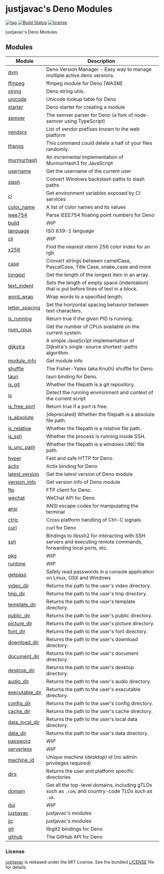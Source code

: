 # justjavac's Deno Modules

[![tag](https://img.shields.io/github/release/justjavac/justjavac)](https://github.com/justjavac/justjavac/releases)
[![Build Status](https://github.com/justjavac/justjavac/workflows/ci/badge.svg?branch=master)](https://github.com/justjavac/justjavac/actions)
[![license](https://img.shields.io/github/license/justjavac/justjavac)](https://github.com/justjavac/justjavac/blob/master/LICENSE)

justjavac's Deno Modules.

## Modules

| Module             | Description                                                                                     |
|--------------------|-------------------------------------------------------------------------------------------------|
| [dvm][]            | Deno Version Manager - Easy way to manage multiple active deno versions.                        |
| [ffmpeg][]         | ffmpeg module for Deno [WASM]                                                                   |
| [string][]         | Deno string utils.                                                                              |
| [unicode][]        | Unicode lookup table for Deno                                                                   |
| [starter][]        | Deno starter for creating a module                                                              |
| [semver][]         | The semver parser for Deno (a fork of node-semver using TypeScript)                             |
| [vendors][]        | List of vendor prefixes known to the web platform                                               |
| [thanos][]         | This command could delete a half of your files randomly.                                        |
| [murmurhash][]     | An incremental implementation of MurmurHash3 for JavaScript                                     |
| [username][]       | Get the username of the current user                                                            |
| [slash][]          | Convert Windows backslash paths to slash paths                                                  |
| [ci][]             | Get environment variables exposed by CI services                                                |
| [color_name][]     | A list of color names and its values                                                            |
| [ieee754][]        | Parse IEEE754 floating point numbers for Deno                                                   |
| [build][]          | _WIP_                                                                                           |
| [language][]       | ISO 639-1 language                                                                              |
| [cli][]            | _WIP_                                                                                           |
| [x256][]           | Find the nearest xterm 256 color index for an rgb                                               |
| [case][]           | Convert strings between camelCase, PascalCase, Title Case, snake_case and more                  |
| [longest][]        | Get the length of the longest item in an array.                                                 |
| [text_indent][]    | Sets the length of empty space (indentation) that is put before lines of text in a block.       |
| [word_wrap][]      | Wrap words to a specified length.                                                               |
| [letter_spacing][] | Set the horizontal spacing behavior between text characters.                                    |
| [is_running][]     | Return true if the given PID is running.                                                        |
| [num_cpus][]       | Get the number of CPUs available on the current system.                                         |
| [dijkstra][]       | A simple JavaScript implementation of Dijkstra's single-source shortest-paths algorithm.        |
| [module_info][]    | Get module info                                                                                 |
| [shuffle][]        | The Fisher-Yates (aka Knuth) shuffle for Deno.                                                  |
| [tauri][]          | tauri binding for Deno.                                                                         |
| [is_git][]         | Whether the filepath is a git repository.                                                       |
| [is][]             | Detect the running environment and context of the current script                                |
| [is_free_port][]   | Return true if a port is free.                                                                  |
| [is_absolute][]    | [deprecated] Whether the filepath is a absolute file path.                                      |
| [is_relative][]    | Whether the filepath is a relative file path.                                                   |
| [is_ssh][]         | Whether the process is running inside SSH.                                                      |
| [is_unc_path][]    | Whether the filepath is a windows UNC file path.                                                |
| [hyper][]          | Fast and safe HTTP for Deno                                                                     |
| [actix][]          | Actix binding for Deno                                                                          |
| [latest_version][] | Get the latest version of Deno module                                                           |
| [version_info][]   | Get version info of Deno module                                                                 |
| [ftp][]            | FTP client for Deno.                                                                            |
| [wechat][]         | WeChat API for Deno.                                                                            |
| [ansi][]           | ANSI escape codes for manipulating the terminal                                                 |
| [ctrlc][]          | Cross platform handling of Ctrl-C signals.                                                      |
| [curl][]           | curl for Deno                                                                                   |
| [ssh][]            | Bindings to libssh2 for interacting with SSH servers and executing remote commands, forwarding local ports, etc. |
| [pkg][]            | _WIP_                                                                                           |
| [runtime][]        | _WIP_                                                                                           |
| [getpass][]        | Safely read passwords in a console application on Linux, OSX and Windows                        |
| [video_dir][]      | Returns the path to the user's video directory.                                                 |
| [tmp_dir][]        | Returns the path to the user's tmp directory.                                                   |
| [template_dir][]   | Returns the path to the user's template directory.                                              |
| [public_dir][]     | Returns the path to the user's public directory.                                                |
| [picture_dir][]    | Returns the path to the user's picture directory.                                               |
| [font_dir][]       | Returns the path to the user's font directory.                                                  |
| [download_dir][]   | Returns the path to the user's download directory.                                              |
| [document_dir][]   | Returns the path to the user's document directory.                                              |
| [desktop_dir][]    | Returns the path to the user's desktop directory.                                               |
| [audio_dir][]      | Returns the path to the user's audio directory.                                                 |
| [executable_dir][] | Returns the path to the user's executable directory.                                            |
| [config_dir][]     | Returns the path to the user's config directory.                                                |
| [cache_dir][]      | Returns the path to the user's cache directory.                                                 |
| [data_local_dir][] | Returns the path to the user's local data directory.                                            |
| [data_dir][]       | Returns the path to the user's data directory.                                                  |
| [password][]       | _WIP_                                                                                           |
| [serverless][]     | _WIP_                                                                                           |
| [machine_id][]     | Unique machine (desktop) id (no admin privileges required)                                      |
| [dirs][]           | Returns the user and platform specific directories                                              |
| [domain][]         | Get all the top-level domains, including gTLDs such as `.com`, and country-code TLDs such as `.uk`. |
| [dui][]            | _WIP_                                                                                           |
| [justjavac][]      | justjavac's modules                                                                             |
| [jjc][]            | justjavac's modules                                                                             |
| [git][]            | libgit2 bindings for Deno                                                                       |
| [github][]         | The GitHub API for Deno                                                                         |

[dvm]: https://deno.land/x/dvm
[ffmpeg]: https://deno.land/x/ffmpeg
[string]: https://deno.land/x/string
[unicode]: https://deno.land/x/unicode
[starter]: https://deno.land/x/starter
[semver]: https://deno.land/x/semver
[vendors]: https://deno.land/x/vendors
[thanos]: https://deno.land/x/thanos
[murmurhash]: https://deno.land/x/murmurhash
[username]: https://deno.land/x/username
[slash]: https://deno.land/x/slash
[ci]: https://deno.land/x/ci
[color_name]: https://deno.land/x/color_name
[ieee754]: https://deno.land/x/ieee754
[build]: https://deno.land/x/build
[language]: https://deno.land/x/language
[cli]: https://deno.land/x/cli
[x256]: https://deno.land/x/x256
[case]: https://deno.land/x/case
[longest]: https://deno.land/x/longest
[text_indent]: https://deno.land/x/text_indent
[word_wrap]: https://deno.land/x/word_wrap
[letter_spacing]: https://deno.land/x/letter_spacing
[is_running]: https://deno.land/x/is_running
[num_cpus]: https://deno.land/x/num_cpus
[dijkstra]: https://deno.land/x/dijkstra
[module_info]: https://deno.land/x/module_info
[shuffle]: https://deno.land/x/shuffle
[tauri]: https://deno.land/x/tauri
[is_git]: https://deno.land/x/is_git
[is]: https://deno.land/x/is
[is_free_port]: https://deno.land/x/is_free_port
[is_absolute]: https://deno.land/x/is_absolute
[is_relative]: https://deno.land/x/is_relative
[is_ssh]: https://deno.land/x/is_ssh
[is_unc_path]: https://deno.land/x/is_unc_path
[hyper]: https://deno.land/x/hyper
[actix]: https://deno.land/x/actix
[latest_version]: https://deno.land/x/latest_version
[version_info]: https://deno.land/x/version_info
[ftp]: https://deno.land/x/ftp
[wechat]: https://deno.land/x/wechat
[ansi]: https://deno.land/x/ansi
[ctrlc]: https://deno.land/x/ctrlc
[curl]: https://deno.land/x/curl
[ssh]: https://deno.land/x/ssh
[pkg]: https://deno.land/x/pkg
[runtime]: https://deno.land/x/runtime
[getpass]: https://deno.land/x/getpass
[video_dir]: https://deno.land/x/video_dir
[tmp_dir]: https://deno.land/x/tmp_dir
[template_dir]: https://deno.land/x/template_dir
[public_dir]: https://deno.land/x/public_dir
[picture_dir]: https://deno.land/x/picture_dir
[font_dir]: https://deno.land/x/font_dir
[download_dir]: https://deno.land/x/download_dir
[document_dir]: https://deno.land/x/document_dir
[desktop_dir]: https://deno.land/x/desktop_dir
[audio_dir]: https://deno.land/x/audio_dir
[executable_dir]: https://deno.land/x/executable_dir
[config_dir]: https://deno.land/x/config_dir
[cache_dir]: https://deno.land/x/cache_dir
[data_local_dir]: https://deno.land/x/data_local_dir
[data_dir]: https://deno.land/x/data_dir
[password]: https://deno.land/x/password
[serverless]: https://deno.land/x/serverless
[machine_id]: https://deno.land/x/machine_id
[dirs]: https://deno.land/x/dirs
[domain]: https://deno.land/x/domain
[dui]: https://deno.land/x/dui
[justjavac]: https://deno.land/x/justjavac
[jjc]: https://deno.land/x/jjc
[git]: https://deno.land/x/git
[github]: https://deno.land/x/github

### License

[justjavac](https://github.com/justjavac/justjavac) is released under the MIT License. See the bundled [LICENSE](../LICENSE) file for details.
